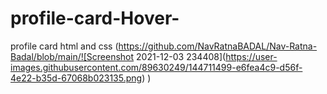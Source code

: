 # profile-card-Hover-
profile card html and css
(https://github.com/NavRatnaBADAL/Nav-Ratna-Badal/blob/main/![Screenshot 2021-12-03 234408](https://user-images.githubusercontent.com/89630249/144711499-e6fea4c9-d56f-4e22-b35d-67068b023135.png)
)
